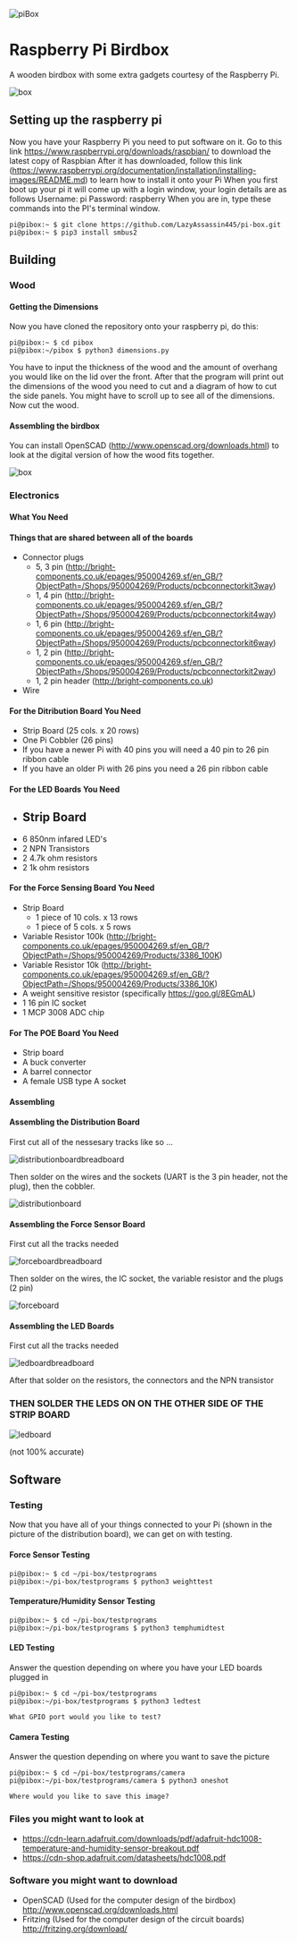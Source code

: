 ![piBox](/doc/pibox.png)

# Raspberry Pi Birdbox
A wooden birdbox with some extra gadgets courtesy of the Raspberry Pi.

![box](/doc/box.png)

## Setting up the raspberry pi
Now you have your Raspberry Pi you need to put software on it. Go to this link https://www.raspberrypi.org/downloads/raspbian/ to download the latest copy of Raspbian
After it has downloaded, follow this link (https://www.raspberrypi.org/documentation/installation/installing-images/README.md) to learn how to install it onto your Pi
When you first boot up your pi it will come up with a login window, your login details are as follows
Username: pi
Password: raspberry
When you are in, type these commands into the PI's terminal window.

```console
pi@pibox:~ $ git clone https://github.com/LazyAssassin445/pi-box.git
pi@pibox:~ $ pip3 install smbus2
```


## Building
### Wood
#### Getting the Dimensions
Now you have cloned the repository onto your raspberry pi, do this:

```console
pi@pibox:~ $ cd pibox
pi@pibox:~/pibox $ python3 dimensions.py
```
You have to input the thickness of the wood and the amount of overhang you would like on the lid over the front. After that the program will print out the dimensions of the wood you need to cut and a diagram of how to cut the side panels.
You might have to scroll up to see all of the dimensions. Now cut the wood. 

#### Assembling the birdbox

You can install OpenSCAD (http://www.openscad.org/downloads.html) to look at the digital version of how the wood fits together.

![box](/doc/exploded.png)

### Electronics
#### What You Need
#### Things that are shared between all of the boards
* Connector plugs
    - 5, 3 pin (http://bright-components.co.uk/epages/950004269.sf/en_GB/?ObjectPath=/Shops/950004269/Products/pcbconnectorkit3way)
    - 1, 4 pin (http://bright-components.co.uk/epages/950004269.sf/en_GB/?ObjectPath=/Shops/950004269/Products/pcbconnectorkit4way)
    - 1, 6 pin (http://bright-components.co.uk/epages/950004269.sf/en_GB/?ObjectPath=/Shops/950004269/Products/pcbconnectorkit6way)
    - 1, 2 pin (http://bright-components.co.uk/epages/950004269.sf/en_GB/?ObjectPath=/Shops/950004269/Products/pcbconnectorkit2way)
    - 1, 2 pin header (http://bright-components.co.uk)
* Wire

#### For the Ditribution Board You Need
* Strip Board (25 cols. x 20 rows)
* One Pi Cobbler (26 pins)
* If you have a newer Pi with 40 pins you will need a 40 pin to 26 pin ribbon cable
* If you have an older Pi with 26 pins you need a 26 pin ribbon cable

#### For the LED Boards You Need
* Strip Board
    -
* 6 850nm infared LED's
* 2 NPN Transistors
* 2 4.7k ohm resistors
* 2 1k ohm resistors

#### For the Force Sensing Board You Need
* Strip Board
    - 1 piece of 10 cols. x 13 rows 
    - 1 piece of 5 cols. x 5 rows
* Variable Resistor 100k (http://bright-components.co.uk/epages/950004269.sf/en_GB/?ObjectPath=/Shops/950004269/Products/3386_100K)
* Variable Resistor 10k (http://bright-components.co.uk/epages/950004269.sf/en_GB/?ObjectPath=/Shops/950004269/Products/3386_10K)
* A weight sensitive resistor (specifically https://goo.gl/8EGmAL)
* 1 16 pin IC socket
* 1 MCP 3008 ADC chip

#### For The POE Board You Need
* Strip board
* A buck converter
* A barrel connector
* A female USB type A socket

#### Assembling
#### Assembling the Distribution Board
First cut all of the nessesary tracks like so ...

![distributionboardbreadboard](/doc/circuitboards/distributionboardbreadboard.png)

Then solder on the wires and the sockets (UART is the 3 pin header, not the plug), then the cobbler.

![distributionboard](/doc/circuitboards/distributionboard.png)

#### Assembling the Force Sensor Board
First cut all the tracks needed

![forceboardbreadboard](/doc/circuitboards/forceboardbreadboard.png)

Then solder on the wires, the IC socket, the variable resistor and the plugs (2 pin)

![forceboard](/doc/circuitboards/forceboard.png)

#### Assembling the LED Boards
First cut all the tracks needed

![ledboardbreadboard](/doc/circuitboards/ledboardbreadboard.png)

After that solder on the resistors, the connectors and the NPN transistor
### THEN SOLDER THE LEDS ON ON THE OTHER SIDE OF THE STRIP BOARD

![ledboard](/doc/circuitboards/ledboard.png)

(not 100% accurate)



## Software
### Testing
Now that you have all of your things connected to your Pi (shown in the picture of the distribution board), we can get on with testing.

#### Force Sensor Testing
```console
pi@pibox:~ $ cd ~/pi-box/testprograms
pi@pibox:~/pi-box/testprograms $ python3 weighttest
```
#### Temperature/Humidity Sensor Testing
```console
pi@pibox:~ $ cd ~/pi-box/testprograms
pi@pibox:~/pi-box/testprograms $ python3 temphumidtest
```
#### LED Testing
Answer the question depending on where you have your LED boards plugged in
```console
pi@pibox:~ $ cd ~/pi-box/testprograms
pi@pibox:~/pi-box/testprograms $ python3 ledtest

What GPIO port would you like to test? 

```
#### Camera Testing
Answer the question depending on where you want to save the picture
```console
pi@pibox:~ $ cd ~/pi-box/testprograms/camera
pi@pibox:~/pi-box/testprograms/camera $ python3 oneshot

Where would you like to save this image? 

```



### Files you might want to look at
* https://cdn-learn.adafruit.com/downloads/pdf/adafruit-hdc1008-temperature-and-humidity-sensor-breakout.pdf
* https://cdn-shop.adafruit.com/datasheets/hdc1008.pdf

### Software you might want to download
* OpenSCAD (Used for the computer design of the birdbox) http://www.openscad.org/downloads.html
* Fritzing (Used for the computer design of the circuit boards) http://fritzing.org/download/

